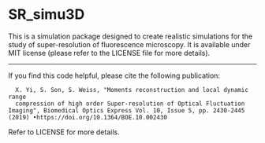 # SR_simu3D
This is a simulation package designed to create realistic simulations for the study of super-resolution of fluorescence microscopy. It is available under MIT license (please refer to the LICENSE file for more details).

















----------------------------------------------------------------------------------------

If you find this code helpful, please cite the following publication:
  
      X. Yi, S. Son, S. Weiss, "Moments reconstruction and local dynamic range 
      compression of high order Super-resolution of Optical Fluctuation Imaging", Biomedical Optics Express Vol. 10, Issue 5, pp. 2430-2445 (2019) •https://doi.org/10.1364/BOE.10.002430 
      
Refer to LICENSE for more details.
